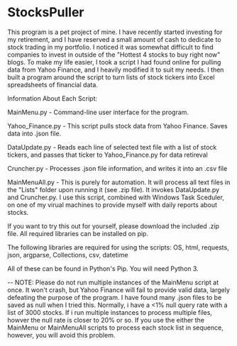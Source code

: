 # StocksPuller
 This program is a pet project of mine. I have recently started investing for my retirement, and I have reserved a small 
 amount of cash to dedicate to stock trading in my portfolio. I noticed it was somewhat difficult to find companies to invest in outside of the "Hottest 4 stocks to buy right now" blogs. To make my life easier, I took a script I had found online for pulling data from Yahoo Finance, and I heavily modified it to suit my needs. I then built a program around the script to turn lists of stock tickers into Excel spreadsheets of financial data.
 
 
 
 Information About Each Script:
 
 MainMenu.py - Command-line user interface for the program. 
 
 Yahoo_Finance.py - This script pulls stock data from Yahoo Finance. Saves data into .json file.
 
 DataUpdate.py - Reads each line of selected text file with a list of stock tickers, and passes that ticker to Yahoo_Finance.py for data retireval
 
 Cruncher.py - Processes .json file information, and writes it into an .csv file
 
 MainMenuAll.py - This is purely for automation. It will process all text files in the "Lists" folder upon running it (see .zip file). It invokes DataUpdate.py and Cruncher.py. I use this script, combined with Windows Task Sceduler, on one of my virual machines to provide myself with daily reports about stocks.
 
If you want to try this out for yourself, please download the included .zip file. All required libraries can be installed on pip.

The following libraries are required for using the scripts:
OS,
html,
requests,
json,
argparse,
Collections,
csv,
datetime

All of these can be found in Python's Pip. You will need Python 3.







-- NOTE: Please do not run multiple instances of the MainMenu script at once. It won't crash, but Yahoo Finance will fail to provide valid data, largely defeating the purpose of the program. I have found many .json files to be saved as null when I tried this. Normally, i have a <1% null query rate with a list of 3000 stocks. If i run multiple instances to process multiple files, howver the null rate is closer to 20% or so. If you use the either the MainMenu or MainMenuAll scripts to process each stock list in sequence, however, you will avoid this problem. 
